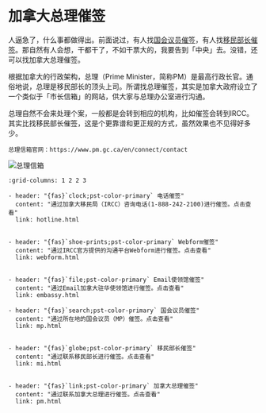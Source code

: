 # 加拿大总理催签

<div class="dividing-line"></div>

人逼急了，什么事都做得出。前面说过，有人找[国会议员催签](https://www.shangan.ca/guide/tools_official/urge/mp.html)，有人找[移民部长催签](https://www.shangan.ca/guide/tools_official/urge/mi.html)。那自然有人会想，干都干了，不如干票大的，我要告到「中央」去。没错，还可以找加拿大总理催签。

根据加拿大的行政架构，总理（Prime Minister，简称PM）是最高行政长官。通俗地说，总理是移民部长的顶头上司。所谓找总理催签，其实是加拿大政府设立了一个类似于「市长信箱」的网站，供大家与总理办公室进行沟通。

总理自然不会来处理个案，一般都是会转到相应的机构，比如催签会转到IRCC。其实比找移民部长催签，这是个更靠谱和更正规的方式，虽然效果也不见得好多少。

```{admonition} 官网
总理信箱官网：https://www.pm.gc.ca/en/connect/contact
```

![总理信箱](/_static/images/guide/tools_official/urge/mp/06.png)

<div class="dividing-line"></div>


```{gallery-grid}
:grid-columns: 1 2 2 3

- header: "{fas}`clock;pst-color-primary` 电话催签"
  content: "通过加拿大移民局（IRCC）咨询电话(1-888-242-2100)进行催签。点击查看"
  link: hotline.html


- header: "{fas}`shoe-prints;pst-color-primary` Webform催签"
  content: "通过IRCC官方提供的沟通平台Webform进行催签。点击查看"
  link: webform.html


- header: "{fas}`file;pst-color-primary` Email使领馆催签"
  content: "通过Email加拿大驻华使领馆进行催签。点击查看"
  link: embassy.html

- header: "{fas}`search;pst-color-primary` 国会议员催签"
  content: "通过所在地的国会议员（MP）催签。点击查看"
  link: mp.html


- header: "{fas}`globe;pst-color-primary` 移民部长催签"
  content: "通过联系移民部长进行催签。点击查看"
  link: mi.html


- header: "{fas}`link;pst-color-primary` 加拿大总理催签"
  content: "通过联系加拿大总理进行催签。点击查看"
  link: pm.html
```

<div class="dividing-line"></div>